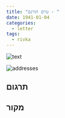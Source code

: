 ```yaml
---
title: "טרם תורגם - "
date: 1941-01-04
categories:
  - letter
tags:
  - rivka
---
```


![text](/pupko-papers/assets/images/1941-01-04-content.jpg)

![addresses](/pupko-papers/assets/images/1941-01-04-addresses.jpg)

## תרגום


## מקור
